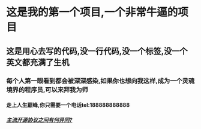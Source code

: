 # 这是我的第一个项目,一个非常牛逼的项目
## 这是用心去写的代码,没一行代码,没一个标签,没一个英文都充满了生机
### 每个人第一眼看到都会被深深感染,如果你也想向我这样,成为一个灵魂境界的程序员,可以来拜我为师
#### 走上人生巅峰,你只需要一个电话tel:188888888888
##### [主流开源协议之间有何异同?](https://www.zhihu.com/question/19568896)
